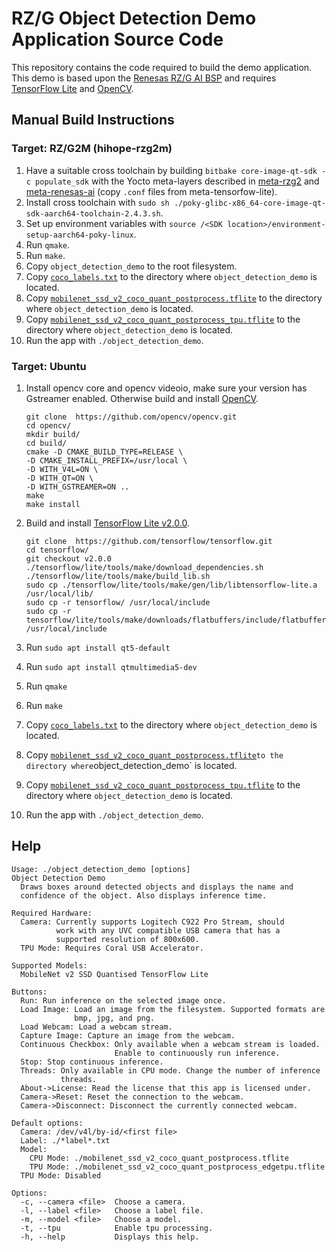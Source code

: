 # RZ/G Object Detection Demo Application Source Code

This repository contains the code required to build the demo application.  
This demo is based upon the [Renesas RZ/G AI BSP](https://github.com/renesas-rz/meta-renesas-ai)
and requires [TensorFlow Lite](https://github.com/tensorflow/tensorflow/tree/v2.0.0) and [OpenCV](https://opencv.org/).

## Manual Build Instructions
### Target: RZ/G2M (hihope-rzg2m)
1. Have a suitable cross toolchain by building `bitbake core-image-qt-sdk -c populate_sdk`
with the Yocto meta-layers described in [meta-rzg2](https://github.com/renesas-rz/meta-rzg2)
and [meta-renesas-ai](https://github.com/renesas-rz/meta-renesas-ai) (copy `.conf` files from meta-tensorfow-lite).
2. Install cross toolchain with `sudo sh ./poky-glibc-x86_64-core-image-qt-sdk-aarch64-toolchain-2.4.3.sh`.
3. Set up environment variables with `source /<SDK location>/environment-setup-aarch64-poky-linux`.
4. Run `qmake`.
5. Run `make`.
6. Copy `object_detection_demo` to the root filesystem.
7. Copy [`coco_labels.txt`](https://github.com/google-coral/edgetpu/blob/master/test_data/coco_labels.txt) to the directory where `object_detection_demo` is located.
8. Copy [`mobilenet_ssd_v2_coco_quant_postprocess.tflite`](https://github.com/google-coral/edgetpu/blob/master/test_data/mobilenet_ssd_v2_coco_quant_postprocess.tflite) to the directory where `object_detection_demo` is located.
9. Copy [`mobilenet_ssd_v2_coco_quant_postprocess_tpu.tflite`](https://github.com/google-coral/edgetpu/blob/master/test_data/mobilenet_ssd_v2_coco_quant_postprocess_edgetpu.tflite) to the directory where `object_detection_demo` is located.
10. Run the app with `./object_detection_demo`.

### Target: Ubuntu
1. Install opencv core and opencv videoio, make sure your version has Gstreamer enabled. Otherwise build and install [OpenCV](https://github.com/opencv/opencv.git).
    ```
    git clone  https://github.com/opencv/opencv.git
    cd opencv/
    mkdir build/
    cd build/
    cmake -D CMAKE_BUILD_TYPE=RELEASE \
    -D CMAKE_INSTALL_PREFIX=/usr/local \
    -D WITH_V4L=ON \
    -D WITH_QT=ON \
    -D WITH_GSTREAMER=ON ..
    make
    make install
    ```

2. Build and install [TensorFlow Lite v2.0.0](https://github.com/tensorflow/tensorflow/tree/v2.0.0).
    ```
    git clone  https://github.com/tensorflow/tensorflow.git
    cd tensorflow/
    git checkout v2.0.0
    ./tensorflow/lite/tools/make/download_dependencies.sh
    ./tensorflow/lite/tools/make/build_lib.sh
    sudo cp ./tensorflow/lite/tools/make/gen/lib/libtensorflow-lite.a /usr/local/lib/
    sudo cp -r tensorflow/ /usr/local/include
    sudo cp -r tensorflow/lite/tools/make/downloads/flatbuffers/include/flatbuffers/ /usr/local/include
    ```
3. Run `sudo apt install qt5-default`
4. Run `sudo apt install qtmultimedia5-dev`
5. Run `qmake`
6. Run `make` 
7. Copy [`coco_labels.txt`](https://github.com/google-coral/edgetpu/blob/master/test_data/coco_labels.txt) to the directory where `object_detection_demo` is located.
8. Copy [`mobilenet_ssd_v2_coco_quant_postprocess.tflite`](https://github.com/google-coral/edgetpu/blob/master/test_data/mobilenet_ssd_v2_coco_quant_postprocess.tflite)` to the directory where `object_detection_demo` is located.
9. Copy [`mobilenet_ssd_v2_coco_quant_postprocess_tpu.tflite`](https://github.com/google-coral/edgetpu/blob/master/test_data/mobilenet_ssd_v2_coco_quant_postprocess_edgetpu.tflite) to the directory where `object_detection_demo` is located.
10. Run the app with `./object_detection_demo`.

## Help
```
Usage: ./object_detection_demo [options]
Object Detection Demo
  Draws boxes around detected objects and displays the name and
  confidence of the object. Also displays inference time.

Required Hardware:
  Camera: Currently supports Logitech C922 Pro Stream, should
          work with any UVC compatible USB camera that has a
          supported resolution of 800x600.
  TPU Mode: Requires Coral USB Accelerator.

Supported Models:
  MobileNet v2 SSD Quantised TensorFlow Lite

Buttons:
  Run: Run inference on the selected image once.
  Load Image: Load an image from the filesystem. Supported formats are
              bmp, jpg, and png.
  Load Webcam: Load a webcam stream.
  Capture Image: Capture an image from the webcam.
  Continuous Checkbox: Only available when a webcam stream is loaded.
                       Enable to continuously run inference.
  Stop: Stop continuous inference.
  Threads: Only available in CPU mode. Change the number of inference
           threads.
  About->License: Read the license that this app is licensed under.
  Camera->Reset: Reset the connection to the webcam.
  Camera->Disconnect: Disconnect the currently connected webcam.

Default options:
  Camera: /dev/v4l/by-id/<first file>
  Label: ./*label*.txt
  Model:
    CPU Mode: ./mobilenet_ssd_v2_coco_quant_postprocess.tflite
    TPU Mode: ./mobilenet_ssd_v2_coco_quant_postprocess_edgetpu.tflite
  TPU Mode: Disabled

Options:
  -c, --camera <file>  Choose a camera.
  -l, --label <file>   Choose a label file.
  -m, --model <file>   Choose a model.
  -t, --tpu            Enable tpu processing.
  -h, --help           Displays this help.
```

